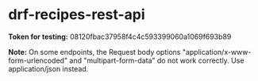 # drf-recipes-rest-api

**Token for testing:** 
08120fbac37958f4c4c593399060a1069f693b89

**Note:** 
On some endpoints, the Request body options "application/x-www-form-urlencoded" and "multipart-form-data" do not work correctly. Use application/json instead.
